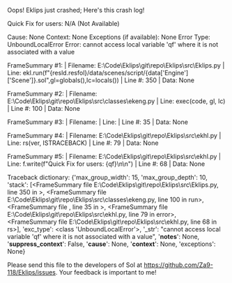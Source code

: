 Oops! Eklips just crashed;
Here's this crash log!

Quick Fix for users: N/A (Not Available)

Cause: None
Context: None
Exceptions (if available): None
Error Type: UnboundLocalError
Error: cannot access local variable 'qf' where it is not associated with a value

FrameSummary #1:
  | Filename: E:\Code\Eklips\git\repo\Eklips\src\Eklips.py
  | Line: ekl.run(f"{resld.resfol}/data/scenes/script/{data['Engine']['Scene']}.sol",gl=globals(),lc=locals())
  | Line #: 350
  | Data: None

FrameSummary #2:
  | Filename: E:\Code\Eklips\git\repo\Eklips\src\classes\ekeng.py
  | Line: exec(code, gl, lc)
  | Line #: 100
  | Data: None

FrameSummary #3:
  | Filename: <string>
  | Line: 
  | Line #: 35
  | Data: None

FrameSummary #4:
  | Filename: E:\Code\Eklips\git\repo\Eklips\src\ekhl.py
  | Line: rs(ver, ISTRACEBACK)
  | Line #: 79
  | Data: None

FrameSummary #5:
  | Filename: E:\Code\Eklips\git\repo\Eklips\src\ekhl.py
  | Line: f.write(f"Quick Fix for users: {qf}\n\n")
  | Line #: 68
  | Data: None

Traceback dictionary: {'max_group_width': 15, 'max_group_depth': 10, 'stack': [<FrameSummary file E:\Code\Eklips\git\repo\Eklips\src\Eklips.py, line 350 in <module>>, <FrameSummary file E:\Code\Eklips\git\repo\Eklips\src\classes\ekeng.py, line 100 in run>, <FrameSummary file <string>, line 35 in <module>>, <FrameSummary file E:\Code\Eklips\git\repo\Eklips\src\ekhl.py, line 79 in error>, <FrameSummary file E:\Code\Eklips\git\repo\Eklips\src\ekhl.py, line 68 in rs>], 'exc_type': <class 'UnboundLocalError'>, '_str': "cannot access local variable 'qf' where it is not associated with a value", '__notes__': None, '__suppress_context__': False, '__cause__': None, '__context__': None, 'exceptions': None}


Please send this file to the developers of Sol at https://github.com/Za9-118/Eklips/issues.
Your feedback is important to me!